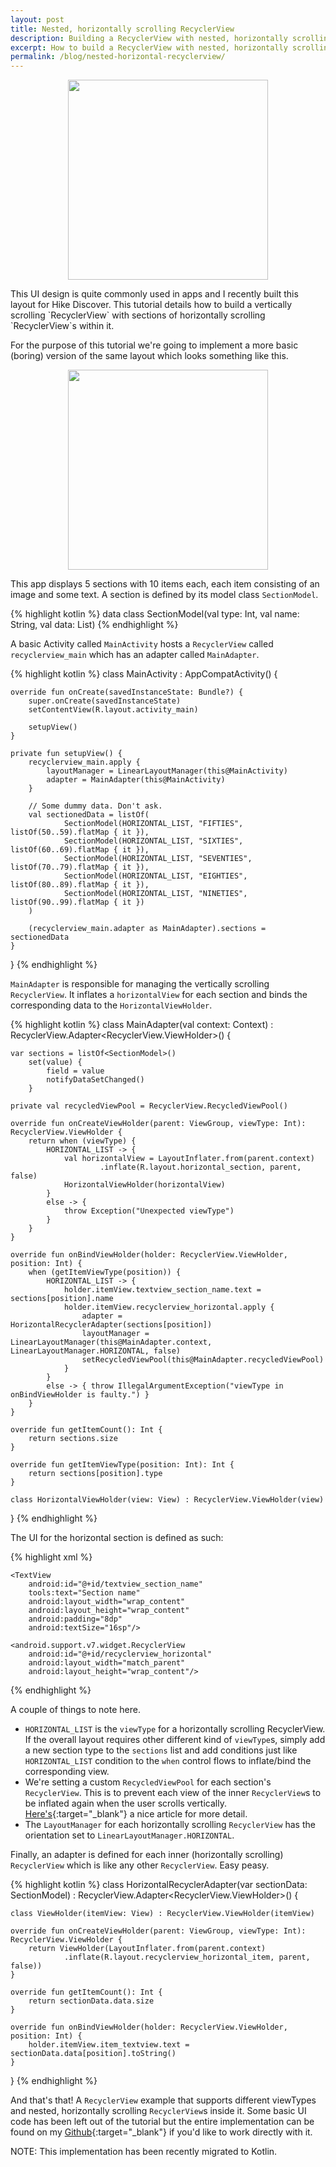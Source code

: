 ```yaml
---
layout: post
title: Nested, horizontally scrolling RecyclerView
description: Building a RecyclerView with nested, horizontally scrolling sections in Kotlin.
excerpt: How to build a RecyclerView with nested, horizontally scrolling sections in Kotlin.
permalink: /blog/nested-horizontal-recyclerview/
---
```

<p align="center">
<img src="/images/Groovy.png" width="320"><br>
</p>
This UI design is quite commonly used in apps and I recently built this layout for Hike Discover. This tutorial details how to build a vertically scrolling `RecyclerView` with sections of horizontally scrolling `RecyclerView`s within it.

For the purpose of this tutorial we're going to implement a more basic (boring) version of the same layout which looks something like this.

<p align="center">
<img src="/images/NestedHorizontalRecyclerView.png" width="320"><br>
</p>

This app displays 5 sections with 10 items each, each item consisting of an image and some text. A section is defined by its model class `SectionModel`.

{% highlight kotlin %}
data class SectionModel(val type: Int,
                        val name: String,
                        val data: List<Int>)
{% endhighlight %}

A basic Activity called `MainActivity` hosts a `RecyclerView` called `recyclerview_main` which has an adapter called `MainAdapter`.

{% highlight kotlin %}
class MainActivity : AppCompatActivity() {

    override fun onCreate(savedInstanceState: Bundle?) {
        super.onCreate(savedInstanceState)
        setContentView(R.layout.activity_main)

        setupView()
    }

    private fun setupView() {
        recyclerview_main.apply {
            layoutManager = LinearLayoutManager(this@MainActivity)
            adapter = MainAdapter(this@MainActivity)
        }

        // Some dummy data. Don't ask.
        val sectionedData = listOf(
                SectionModel(HORIZONTAL_LIST, "FIFTIES", listOf(50..59).flatMap { it }),
                SectionModel(HORIZONTAL_LIST, "SIXTIES", listOf(60..69).flatMap { it }),
                SectionModel(HORIZONTAL_LIST, "SEVENTIES", listOf(70..79).flatMap { it }),
                SectionModel(HORIZONTAL_LIST, "EIGHTIES", listOf(80..89).flatMap { it }),
                SectionModel(HORIZONTAL_LIST, "NINETIES", listOf(90..99).flatMap { it })
        )

        (recyclerview_main.adapter as MainAdapter).sections = sectionedData
    }
}
{% endhighlight %}

`MainAdapter` is responsible for managing the vertically scrolling `RecyclerView`. It inflates a `horizontalView` for each section and binds the corresponding data to the `HorizontalViewHolder`.

{% highlight kotlin %}
class MainAdapter(val context: Context) : RecyclerView.Adapter<RecyclerView.ViewHolder>() {

    var sections = listOf<SectionModel>()
        set(value) {
            field = value
            notifyDataSetChanged()
        }

    private val recycledViewPool = RecyclerView.RecycledViewPool()

    override fun onCreateViewHolder(parent: ViewGroup, viewType: Int): RecyclerView.ViewHolder {
        return when (viewType) {
            HORIZONTAL_LIST -> {
                val horizontalView = LayoutInflater.from(parent.context)
                        .inflate(R.layout.horizontal_section, parent, false)
                HorizontalViewHolder(horizontalView)
            }
            else -> {
                throw Exception("Unexpected viewType")
            }
        }
    }

    override fun onBindViewHolder(holder: RecyclerView.ViewHolder, position: Int) {
        when (getItemViewType(position)) {
            HORIZONTAL_LIST -> {
                holder.itemView.textview_section_name.text = sections[position].name
                holder.itemView.recyclerview_horizontal.apply {
                    adapter = HorizontalRecyclerAdapter(sections[position])
                    layoutManager = LinearLayoutManager(this@MainAdapter.context, LinearLayoutManager.HORIZONTAL, false)
                    setRecycledViewPool(this@MainAdapter.recycledViewPool)
                }
            }
            else -> { throw IllegalArgumentException("viewType in onBindViewHolder is faulty.") }
        }
    }

    override fun getItemCount(): Int {
        return sections.size
    }

    override fun getItemViewType(position: Int): Int {
        return sections[position].type
    }

    class HorizontalViewHolder(view: View) : RecyclerView.ViewHolder(view)
}
{% endhighlight %}

The UI for the horizontal section is defined as such:

{% highlight xml %}
<?xml version="1.0" encoding="utf-8"?>
<LinearLayout
    xmlns:android="http://schemas.android.com/apk/res/android"
    xmlns:tools="http://schemas.android.com/tools"
    android:layout_width="match_parent"
    android:layout_height="wrap_content"
    android:orientation="vertical">

    <TextView
        android:id="@+id/textview_section_name"
        tools:text="Section name"
        android:layout_width="wrap_content"
        android:layout_height="wrap_content"
        android:padding="8dp"
        android:textSize="16sp"/>

    <android.support.v7.widget.RecyclerView
        android:id="@+id/recyclerview_horizontal"
        android:layout_width="match_parent"
        android:layout_height="wrap_content"/>

</LinearLayout>
{% endhighlight %}

A couple of things to note here.
  * `HORIZONTAL_LIST` is the `viewType` for a horizontally scrolling RecyclerView. If the overall layout requires other different kind of  `viewType`s, simply add a new section type to the `sections` list and add conditions just like `HORIZONTAL_LIST` condition to the `when` control flows to inflate/bind the corresponding view.
  * We're setting a custom `RecycledViewPool` for each section's `RecyclerView`. This is to prevent each view of the inner `RecyclerView`s to be inflated again when the user scrolls vertically. [Here's](https://proandroiddev.com/optimizing-nested-recyclerview-a9b7830a4ba7){:target="_blank"} a nice article for more detail.
  * The `LayoutManager` for each horizontally scrolling `RecyclerView` has the orientation set to `LinearLayoutManager.HORIZONTAL`.

Finally, an adapter is defined for each inner (horizontally scrolling) `RecyclerView` which is like any other `RecyclerView`. Easy peasy.

{% highlight kotlin %}
class HorizontalRecyclerAdapter(var sectionData: SectionModel) : RecyclerView.Adapter<RecyclerView.ViewHolder>() {

    class ViewHolder(itemView: View) : RecyclerView.ViewHolder(itemView)

    override fun onCreateViewHolder(parent: ViewGroup, viewType: Int): RecyclerView.ViewHolder {
        return ViewHolder(LayoutInflater.from(parent.context)
                .inflate(R.layout.recyclerview_horizontal_item, parent, false))
    }

    override fun getItemCount(): Int {
        return sectionData.data.size
    }

    override fun onBindViewHolder(holder: RecyclerView.ViewHolder, position: Int) {
        holder.itemView.item_textview.text = sectionData.data[position].toString()
    }
}
{% endhighlight %}

And that's that! A `RecyclerView` example that supports different viewTypes and nested, horizontally scrolling `RecyclerView`s inside it. Some basic UI code has been left out of the tutorial but the entire implementation can be found on my [Github](https://github.com/amanps/NestedHorizontalRecyclerView){:target="_blank"} if you'd like to work directly with it.

NOTE: This implementation has been recently migrated to Kotlin.
